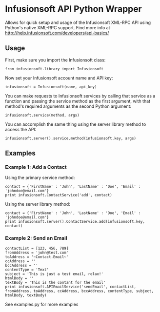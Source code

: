 # Infusionsoft API Python Wrapper
Allows for quick setup and usage of the Infusionsoft XML-RPC API  using Python's native XML-RPC support. Find more info at http://help.infusionsoft.com/developers/api-basics/

## Usage
First, make sure you import the Infusionsoft class:

	from infusionsoft.library import Infusionsoft

Now set your Infusionsoft account name and API key:

	infusionsoft = Infusionsoft(name, api_key)

You can make requests to Infusionsoft services by calling that service as a function and passing the service method as the first argument, with that method's required arguments as the second Python argument:

	infusionsoft.service(method, args)

You can accomplish the same thing using the server library method to access the API:

	infusionsoft.server().service.method(infusionsoft.key, args)

## Examples

### Example 1: Add a Contact
Using the primary service method:

	contact = {'FirstName' : 'John', 'LastName' : 'Doe', 'Email' : 'johndoe@email.com'}
	print infusionsoft.ContactService('add', contact)

Using the server library method:

	contact = {'FirstName' : 'John', 'LastName' : 'Doe', 'Email' : 'johndoe@email.com'}
	print infusionsoft.server().ContactService.add(infusionsoft.key, contact)

### Example 2: Send an Email
	contactList = [123, 456, 789]
	fromAddress = 'john@test.com'
	toAddress = '~Contact.Email~'
	ccAddress = ''
	bccAddress = ''
	contentType = 'Text'
	subject = 'This is just a test email, relax!'
	htmlBody = ''
	textBody = 'This is the contant for the email'
	print infusionsoft.APIEmailService('sendEmail', contactList, fromAddress, toAddress, ccAddress, bccAddress, contentType, subject, htmlBody, textBody)

See examples.py for more examples